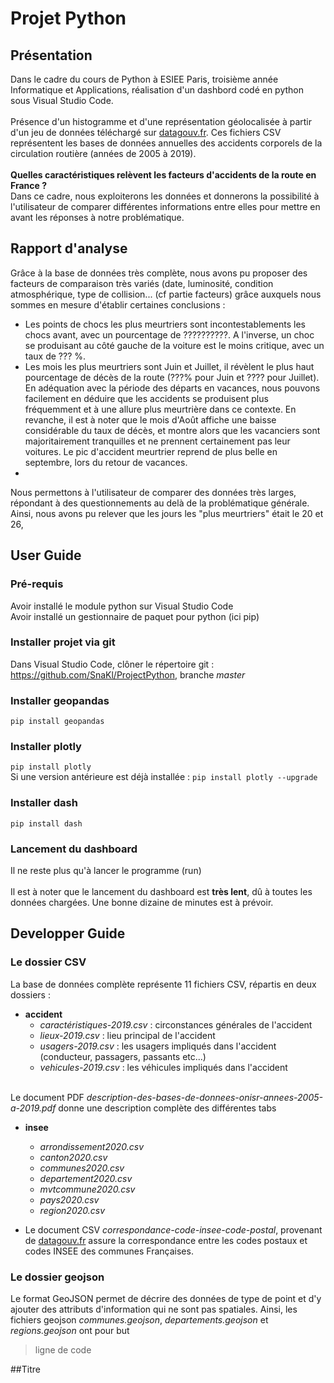# Projet Python

## Présentation

Dans le cadre du cours de Python à ESIEE Paris, troisième année Informatique et Applications, réalisation d'un dashbord codé en python sous Visual Studio Code.<br>
<br>
Présence d'un histogramme et d'une représentation géolocalisée à partir d'un jeu de données téléchargé sur [datagouv.fr](https://www.data.gouv.fr/fr/datasets/bases-de-donnees-annuelles-des-accidents-corporels-de-la-circulation-routiere-annees-de-2005-a-2019/#_). Ces fichiers CSV représentent les bases de données annuelles des accidents corporels de la circulation routière (années de 2005 à 2019).<br>
<br>
**Quelles caractéristiques relèvent les facteurs d'accidents de la route en France ?**
<br>
Dans ce cadre, nous exploiterons les données et donnerons la possibilité à l'utilisateur de comparer différentes informations entre elles pour mettre en avant les réponses à notre problématique.

## Rapport d'analyse 

Grâce à la base de données très complète, nous avons pu proposer des facteurs de comparaison très variés (date, luminosité, condition atmosphérique, type de collision... (cf partie facteurs) grâce auxquels nous sommes en mesure d'établir certaines conclusions :
<br>
* Les points de chocs les plus meurtriers sont incontestablements les chocs avant, avec un pourcentage de ??????????. A l'inverse, un choc se produisant au côté gauche de la voiture est le moins critique, avec un taux de ??? %.
* Les mois les plus meurtriers sont Juin et Juillet, il révèlent le plus haut pourcentage de décès de la route (???% pour Juin et ???? pour Juillet). En adéquation avec la période des départs en vacances, nous pouvons facilement en déduire que les accidents se produisent plus fréquemment et à une allure plus meurtrière dans ce contexte. En revanche, il est à noter que le mois d'Août affiche une baisse considérable du taux de décès, et montre alors que les vacanciers sont majoritairement tranquilles et ne prennent certainement pas leur voitures. Le pic d'accident meurtrier reprend de plus belle en septembre, lors du retour de vacances.
* 

Nous permettons à l'utilisateur de comparer des données très larges, répondant à des questionnements au delà de la problématique générale. Ainsi, nous avons pu relever que les jours les "plus meurtriers" était le 20 et 26, 

## User Guide

### Pré-requis

Avoir installé le module python sur Visual Studio Code<br>
Avoir installé un gestionnaire de paquet pour python (ici pip)

### Installer projet via git
Dans Visual Studio Code, clôner le répertoire git : https://github.com/SnaKl/ProjectPython, branche *master*

### Installer geopandas
`pip install geopandas`

### Installer plotly

`pip install plotly`<br>
Si une version antérieure est déjà installée : `pip install plotly --upgrade`

### Installer dash
`pip install dash`

### Lancement du dashboard
Il ne reste plus qu'à lancer le programme (run)<br>
<br>
Il est à noter que le lancement du dashboard est **très lent**, dû à toutes les données chargées. Une bonne dizaine de minutes est à prévoir. 

## Developper Guide

### Le dossier CSV
La base de données complète représente 11 fichiers CSV, répartis en deux dossiers :<br>

  * **accident**
    * *caractéristiques-2019.csv* : circonstances générales de l'accident
    * *lieux-2019.csv* : lieu principal de l'accident
    * *usagers-2019.csv* : les usagers impliqués dans l'accident (conducteur, passagers, passants etc...)
    * *vehicules-2019.csv* : les véhicules impliqués dans l'accident
    <br>
Le document PDF *description-des-bases-de-donnees-onisr-annees-2005-a-2019.pdf* donne une description complète des différentes tabs<br>
    
  * **insee**
    * *arrondissement2020.csv*
    * *canton2020.csv*
    * *communes2020.csv*
    * *departement2020.csv*
    * *mvtcommune2020.csv*
    * *pays2020.csv*
    * *region2020.csv*
    
 * Le document CSV *correspondance-code-insee-code-postal*, provenant de [datagouv.fr](https://www.data.gouv.fr/fr/datasets/correspondance-code-insee-code-postal/) assure la correspondance entre les codes postaux et codes INSEE des communes Françaises.
 
 ### Le dossier geojson

Le format GeoJSON permet de décrire des données de type de point et d'y ajouter des attributs d'information qui ne sont pas spatiales.
Ainsi, les fichiers geojson *communes.geojson*, *departements.geojson* et *regions.geojson* ont pour but


> ligne de code

##Titre <a name="facteurs"></a>
